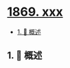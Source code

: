 # [1869. xxx](https://github.com/Tdahuyou/TNotes.leetcode/tree/main/notes/1869.%20xxx)

<!-- region:toc -->

- [1. 📝 概述](#1--概述)

<!-- endregion:toc -->

## 1. 📝 概述
